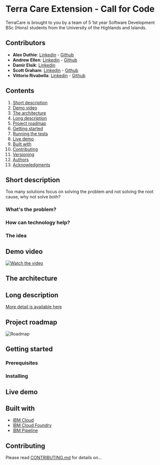 # Terra Care Extension - Call for Code

TerraCare is brought to you by a team of 5 1st year Software Development BSc (Hons) students from the University of the Highlands and Islands.

## Contributors

* **Alex Duthie**: [Linkedin](https://www.linkedin.com/in/alexduthielnkdn/) - [Github](https://github.com/AlexDuthie)
* **Andrew Ellen**: [Linkedin](https://www.linkedin.com/in/andrew-ellen-3719361b5/) - [Github](https://github.com/AndyE77)
* **Damir Elsik**: [Linkedin](https://www.linkedin.com/in/damir-elsik-36452b1b8/)
* **Scott Graham**: [Linkedin](https://www.linkedin.com/in/scott-graham-42aa6b190/) - [Github](https://github.com/scottnotscott)
* **Vittorio Rivabella**: [Linkedin](https://www.linkedin.com/in/vittorio-rivabella/) - [Github](https://github.com/Eversmile12)

## Contents

1. [Short description](#short-description)
1. [Demo video](#demo-video)
1. [The architecture](#the-architecture)
1. [Long description](#long-description)
1. [Project roadmap](#project-roadmap)
1. [Getting started](#getting-started)
1. [Running the tests](#running-the-tests)
1. [Live demo](#live-demo)
1. [Built with](#built-with)
1. [Contributing](#contributing)
1. [Versioning](#versioning)
1. [Authors](#authors)
1. [Acknowledgments](#acknowledgments)

## Short description

Too many solutions focus on solving the problem and not solving the root cause, why not solve both?

### What's the problem?


### How can technology help?


### The idea


## Demo video

[![Watch the video](https://github.com/AlexDuthie/TerraCare-Extension/blob/main/assets/images/thumbnail.png)](https://youtu.be/lfMkRlTaE3M)

## The architecture


## Long description

[More detail is available here](DESCRIPTION.md)

## Project roadmap

![Roadmap]()

## Getting started

### Prerequisites

### Installing

## Live demo

## Built with

* [IBM Cloud](https://cloud.ibm.com/)
* [IBM Cloud Foundry](https://www.cloudfoundry.org/the-foundry/ibm-cloud-foundry/)
* [IBM Pipeline](https://www.ibm.com/garage/method/practices/deliver/tool_delivery_pipeline/)

## Contributing

Please read [CONTRIBUTING.md](CONTRIBUTING.md) for details on...
